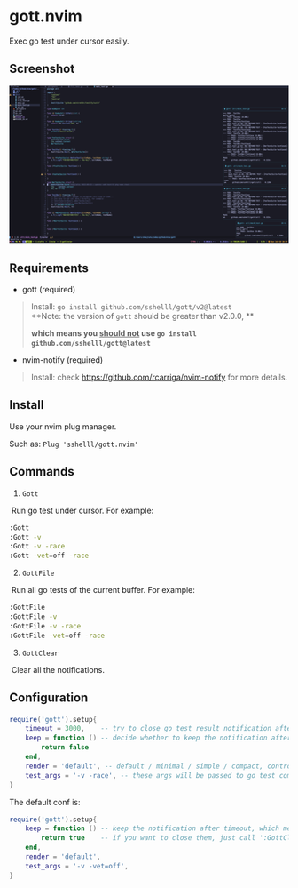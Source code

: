 # gott.nvim

Exec go test under cursor easily.



## Screenshot

![](img/demo.jpg)



## Requirements

- gott (required)

> Install: `go install github.com/sshelll/gott/v2@latest`  
> **Note: the version of `gott` should be greater than v2.0.0, **
>
> **which means you <u>should not</u> use `go install github.com/sshelll/gott@latest`**

- nvim-notify (required)

> Install: check https://github.com/rcarriga/nvim-notify for more details.



## Install

Use your nvim plug manager.

Such as: `Plug 'sshelll/gott.nvim'`



## Commands

1. `Gott`

​	Run go test under cursor. For example:

```sh
:Gott
:Gott -v
:Gott -v -race
:Gott -vet=off -race
```

2. `GottFile`

​	Run all go tests of the current buffer. For example:

```sh
:GottFile
:GottFile -v
:GottFile -v -race
:GottFile -vet=off -race
```

3. `GottClear`

​	Clear all the notifications.



## Configuration

```lua
require('gott').setup{
    timeout = 3000,    -- try to close go test result notification after 3s.
    keep = function () -- decide whether to keep the notification after timeout(3s).
        return false
    end,
    render = 'default', -- default / minimal / simple / compact, controls the notification style.
    test_args = '-v -race', -- these args will be passed to go test command at any time.
}
```

The default conf is:

```lua
require('gott').setup{
    keep = function () -- keep the notification after timeout, which means the notification window will not be closed.
        return true    -- if you want to close them, just call ':GottClear'.
    end,
    render = 'default',
    test_args = '-v -vet=off',
}
```


